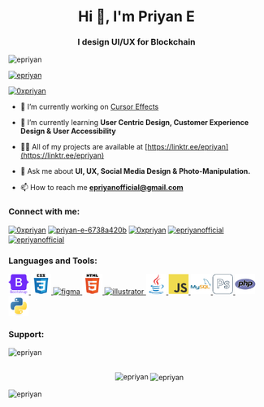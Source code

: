 <h1 align="center">Hi 👋, I'm Priyan E</h1>
<h3 align="center">I design UI/UX for Blockchain</h3>

<p align="left"> <img src="https://komarev.com/ghpvc/?username=epriyan&label=Profile%20views&color=0e75b6&style=flat" alt="epriyan" /> </p>

<p align="left"> <a href="https://github.com/ryo-ma/github-profile-trophy"><img src="https://github-profile-trophy.vercel.app/?username=epriyan" alt="epriyan" /></a> </p>

<p align="left"> <a href="https://twitter.com/0xpriyan" target="blank"><img src="https://img.shields.io/twitter/follow/0xpriyan?logo=twitter&style=for-the-badge" alt="0xpriyan" /></a> </p>

- 🔭 I’m currently working on [Cursor Effects](https://github.com/epriyan/cursor-effects)

- 🌱 I’m currently learning **User Centric Design, Customer Experience Design & User Accessibility**

- 👨‍💻 All of my projects are available at [https://linktr.ee/epriyan](https://linktr.ee/epriyan)

- 💬 Ask me about **UI, UX, Social Media Design & Photo-Manipulation.**

- 📫 How to reach me **epriyanofficial@gmail.com**

<h3 align="left">Connect with me:</h3>
<p align="left">
<a href="https://twitter.com/0xpriyan" target="blank"><img align="center" src="https://raw.githubusercontent.com/rahuldkjain/github-profile-readme-generator/master/src/images/icons/Social/twitter.svg" alt="0xpriyan" height="30" width="40" /></a>
<a href="https://linkedin.com/in/priyan-e-6738a420b" target="blank"><img align="center" src="https://raw.githubusercontent.com/rahuldkjain/github-profile-readme-generator/master/src/images/icons/Social/linked-in-alt.svg" alt="priyan-e-6738a420b" height="30" width="40" /></a>
<a href="https://instagram.com/0xpriyan" target="blank"><img align="center" src="https://raw.githubusercontent.com/rahuldkjain/github-profile-readme-generator/master/src/images/icons/Social/instagram.svg" alt="0xpriyan" height="30" width="40" /></a>
<a href="https://www.behance.net/epriyanofficial" target="blank"><img align="center" src="https://raw.githubusercontent.com/rahuldkjain/github-profile-readme-generator/master/src/images/icons/Social/behance.svg" alt="epriyanofficial" height="30" width="40" /></a>
<a href="https://www.hackerrank.com/epriyanofficial" target="blank"><img align="center" src="https://raw.githubusercontent.com/rahuldkjain/github-profile-readme-generator/master/src/images/icons/Social/hackerrank.svg" alt="epriyanofficial" height="30" width="40" /></a>
</p>

<h3 align="left">Languages and Tools:</h3>
<p align="left"> <a href="https://getbootstrap.com" target="_blank" rel="noreferrer"> <img src="https://raw.githubusercontent.com/devicons/devicon/master/icons/bootstrap/bootstrap-plain-wordmark.svg" alt="bootstrap" width="40" height="40"/> </a> <a href="https://www.w3schools.com/css/" target="_blank" rel="noreferrer"> <img src="https://raw.githubusercontent.com/devicons/devicon/master/icons/css3/css3-original-wordmark.svg" alt="css3" width="40" height="40"/> </a> <a href="https://www.figma.com/" target="_blank" rel="noreferrer"> <img src="https://www.vectorlogo.zone/logos/figma/figma-icon.svg" alt="figma" width="40" height="40"/> </a> <a href="https://www.w3.org/html/" target="_blank" rel="noreferrer"> <img src="https://raw.githubusercontent.com/devicons/devicon/master/icons/html5/html5-original-wordmark.svg" alt="html5" width="40" height="40"/> </a> <a href="https://www.adobe.com/in/products/illustrator.html" target="_blank" rel="noreferrer"> <img src="https://www.vectorlogo.zone/logos/adobe_illustrator/adobe_illustrator-icon.svg" alt="illustrator" width="40" height="40"/> </a> <a href="https://www.java.com" target="_blank" rel="noreferrer"> <img src="https://raw.githubusercontent.com/devicons/devicon/master/icons/java/java-original.svg" alt="java" width="40" height="40"/> </a> <a href="https://developer.mozilla.org/en-US/docs/Web/JavaScript" target="_blank" rel="noreferrer"> <img src="https://raw.githubusercontent.com/devicons/devicon/master/icons/javascript/javascript-original.svg" alt="javascript" width="40" height="40"/> </a> <a href="https://www.mysql.com/" target="_blank" rel="noreferrer"> <img src="https://raw.githubusercontent.com/devicons/devicon/master/icons/mysql/mysql-original-wordmark.svg" alt="mysql" width="40" height="40"/> </a> <a href="https://www.photoshop.com/en" target="_blank" rel="noreferrer"> <img src="https://raw.githubusercontent.com/devicons/devicon/master/icons/photoshop/photoshop-line.svg" alt="photoshop" width="40" height="40"/> </a> <a href="https://www.php.net" target="_blank" rel="noreferrer"> <img src="https://raw.githubusercontent.com/devicons/devicon/master/icons/php/php-original.svg" alt="php" width="40" height="40"/> </a> <a href="https://www.python.org" target="_blank" rel="noreferrer"> <img src="https://raw.githubusercontent.com/devicons/devicon/master/icons/python/python-original.svg" alt="python" width="40" height="40"/> </a> </p>

<h3 align="left">Support:</h3>
<p><a href="https://www.buymeacoffee.com/epriyan"> <img align="left" src="https://cdn.buymeacoffee.com/buttons/v2/default-yellow.png" height="50" width="210" alt="epriyan" /></a></p><br><br>

<p><img align="left" src="https://github-readme-stats.vercel.app/api/top-langs?username=epriyan&show_icons=true&locale=en&layout=compact" alt="epriyan" /></p>

<p>&nbsp;<img align="center" src="https://github-readme-stats.vercel.app/api?username=epriyan&show_icons=true&locale=en" alt="epriyan" /></p>

<p><img align="center" src="https://github-readme-streak-stats.herokuapp.com/?user=epriyan&" alt="epriyan" /></p>

